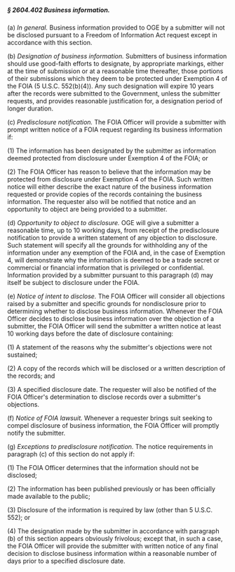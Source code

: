 ##### § 2604.402 Business information. #####

(a) *In general.* Business information provided to OGE by a submitter will not be disclosed pursuant to a Freedom of Information Act request except in accordance with this section.

(b) *Designation of business information.* Submitters of business information should use good-faith efforts to designate, by appropriate markings, either at the time of submission or at a reasonable time thereafter, those portions of their submissions which they deem to be protected under Exemption 4 of the FOIA (5 U.S.C. 552(b)(4)). Any such designation will expire 10 years after the records were submitted to the Government, unless the submitter requests, and provides reasonable justification for, a designation period of longer duration.

(c) *Predisclosure notification.* The FOIA Officer will provide a submitter with prompt written notice of a FOIA request regarding its business information if:

(1) The information has been designated by the submitter as information deemed protected from disclosure under Exemption 4 of the FOIA; or

(2) The FOIA Officer has reason to believe that the information may be protected from disclosure under Exemption 4 of the FOIA. Such written notice will either describe the exact nature of the business information requested or provide copies of the records containing the business information. The requester also will be notified that notice and an opportunity to object are being provided to a submitter.

(d) *Opportunity to object to disclosure.* OGE will give a submitter a reasonable time, up to 10 working days, from receipt of the predisclosure notification to provide a written statement of any objection to disclosure. Such statement will specify all the grounds for withholding any of the information under any exemption of the FOIA and, in the case of Exemption 4, will demonstrate why the information is deemed to be a trade secret or commercial or financial information that is privileged or confidential. Information provided by a submitter pursuant to this paragraph (d) may itself be subject to disclosure under the FOIA.

(e) *Notice of intent to disclose.* The FOIA Officer will consider all objections raised by a submitter and specific grounds for nondisclosure prior to determining whether to disclose business information. Whenever the FOIA Officer decides to disclose business information over the objection of a submitter, the FOIA Officer will send the submitter a written notice at least 10 working days before the date of disclosure containing:

(1) A statement of the reasons why the submitter's objections were not sustained;

(2) A copy of the records which will be disclosed or a written description of the records; and

(3) A specified disclosure date. The requester will also be notified of the FOIA Officer's determination to disclose records over a submitter's objections.

(f) *Notice of FOIA lawsuit.* Whenever a requester brings suit seeking to compel disclosure of business information, the FOIA Officer will promptly notify the submitter.

(g) *Exceptions to predisclosure notification.* The notice requirements in paragraph (c) of this section do not apply if:

(1) The FOIA Officer determines that the information should not be disclosed;

(2) The information has been published previously or has been officially made available to the public;

(3) Disclosure of the information is required by law (other than 5 U.S.C. 552); or

(4) The designation made by the submitter in accordance with paragraph (b) of this section appears obviously frivolous; except that, in such a case, the FOIA Officer will provide the submitter with written notice of any final decision to disclose business information within a reasonable number of days prior to a specified disclosure date.